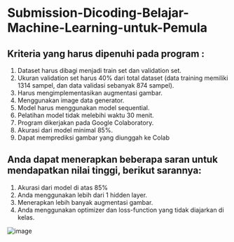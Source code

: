 # Submission-Dicoding-Belajar-Machine-Learning-untuk-Pemula

## Kriteria yang harus dipenuhi pada program :

1. Dataset harus dibagi menjadi train set dan validation set.
2. Ukuran validation set harus 40% dari total dataset (data training memiliki 1314 sampel, dan data validasi sebanyak 874 sampel).
3. Harus mengimplementasikan augmentasi gambar.
4. Menggunakan image data generator.
5. Model harus menggunakan model sequential.
6. Pelatihan model tidak melebihi waktu 30 menit.
7. Program dikerjakan pada Google Colaboratory.
8. Akurasi dari model minimal 85%.
9. Dapat memprediksi gambar yang diunggah ke Colab

## Anda dapat menerapkan beberapa saran untuk mendapatkan nilai tinggi, berikut sarannya:

1. Akurasi dari model di atas 85%
2. Anda menggunakan lebih dari 1 hidden layer.
3. Menerapkan lebih banyak augmentasi gambar.
4. Anda menggunakan optimizer dan loss-function yang tidak diajarkan di kelas.

![image](https://user-images.githubusercontent.com/90432021/186798226-41f0ee34-da54-4808-a911-258e179deaa9.png)
